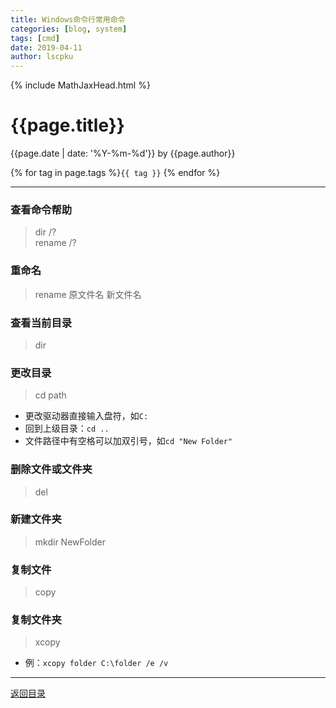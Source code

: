 ```yaml
---
title: Windows命令行常用命令
categories: [blog, system]
tags: [cmd]
date: 2019-04-11
author: lscpku
---
```


{% include MathJaxHead.html %}

# {{page.title}}

{{page.date | date: '%Y-%m-%d'}} by {{page.author}}

{% for tag in page.tags %}`{{ tag }}` {% endfor %}

---

### 查看命令帮助
> dir /? <br>
> rename /?

### 重命名
> rename 原文件名 新文件名

### 查看当前目录
> dir

### 更改目录
> cd path <br>
- 更改驱动器直接输入盘符，如``C:``
- 回到上级目录：``cd ..``
- 文件路径中有空格可以加双引号，如``cd "New Folder"``

### 删除文件或文件夹
> del

### 新建文件夹
> mkdir NewFolder

### 复制文件
> copy

### 复制文件夹
> xcopy <br>
- 例：``xcopy folder C:\folder /e /v``



---

[返回目录](/table_of_posts.html)